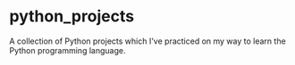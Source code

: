 # python_projects
A collection of Python projects which I've practiced on my way to learn the Python programming language.
